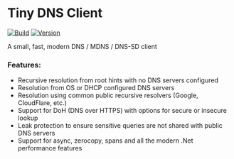﻿# Tiny DNS Client

[![Build](https://github.com/SmartHomeOS/TinyDNS/actions/workflows/dotnet.yml/badge.svg)](https://github.com/SmartHomeOS/TinyDNS/actions/workflows/dotnet.yml)
[![Version](https://img.shields.io/nuget/v/TinyDNS.svg)](https://www.nuget.org/packages/TinyDNS)

A small, fast, modern DNS / MDNS / DNS-SD client

### Features:
* Recursive resolution from root hints with no DNS servers configured
* Resolution from OS or DHCP configured DNS servers
* Resolution using common public recursive resolvers (Google, CloudFlare, etc.)
* Support for DoH (DNS over HTTPS) with options for secure or insecure lookup
* Leak protection to ensure sensitive queries are not shared with public DNS servers
* Support for async, zerocopy, spans and all the modern .Net performance features